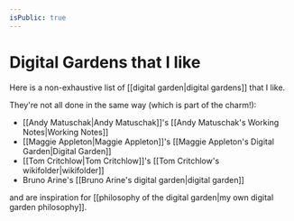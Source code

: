 ```yaml
---
isPublic: true
---
```


# Digital Gardens that I like

Here is a non-exhaustive list of [[digital garden|digital gardens]] that I like.

They're not all done in the same way (which is part of the charm!):

- [[Andy Matuschak|Andy Matuschak]]'s [[Andy Matuschak's Working Notes|Working Notes]]
- [[Maggie Appleton|Maggie Appleton]]'s [[Maggie Appleton's Digital Garden|Digital Garden]]
- [[Tom Critchlow|Tom Critchlow]]'s [[Tom Critchlow's wikifolder|wikifolder]]
- Bruno Arine's [[Bruno Arine's digital garden|digital garden]]

and are inspiration for [[philosophy of the digital garden|my own digital garden philosophy]].